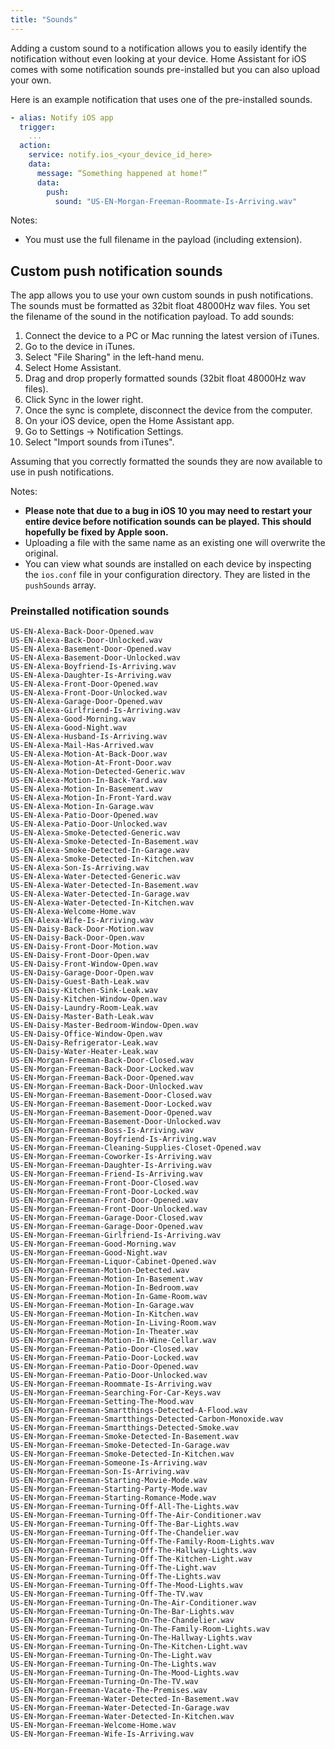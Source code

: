 ```yaml
---
title: "Sounds"
---
```


Adding a custom sound to a notification allows you to easily identify the notification without even looking at your device. Home Assistant for iOS comes with some notification sounds pre-installed but you can also upload your own.

Here is an example notification that uses one of the pre-installed sounds.

```yaml
- alias: Notify iOS app
  trigger:
    ...
  action:
    service: notify.ios_<your_device_id_here>
    data:
      message: “Something happened at home!”
      data:
        push:
          sound: "US-EN-Morgan-Freeman-Roommate-Is-Arriving.wav"
```

Notes:
* You must use the full filename in the payload (including extension).

## Custom push notification sounds

The app allows you to use your own custom sounds in push notifications. The sounds must be formatted as 32bit float 48000Hz wav files. You set the filename of the sound in the notification payload. To add sounds:

1. Connect the device to a PC or Mac running the latest version of iTunes.
2. Go to the device in iTunes.
3. Select "File Sharing" in the left-hand menu.
4. Select Home Assistant.
5. Drag and drop properly formatted sounds (32bit float 48000Hz wav files).
6. Click Sync in the lower right.
7. Once the sync is complete, disconnect the device from the computer.
8. On your iOS device, open the Home Assistant app.
9. Go to Settings -> Notification Settings.
10. Select "Import sounds from iTunes".

Assuming that you correctly formatted the sounds they are now available to use in push notifications.

Notes:

* **Please note that due to a bug in iOS 10 you may need to restart your entire device before notification sounds can be played. This should hopefully be fixed by Apple soon.**
* Uploading a file with the same name as an existing one will overwrite the original.
* You can view what sounds are installed on each device by inspecting the `ios.conf` file in your configuration directory. They are listed in the `pushSounds` array.

### Preinstalled notification sounds

```
US-EN-Alexa-Back-Door-Opened.wav
US-EN-Alexa-Back-Door-Unlocked.wav
US-EN-Alexa-Basement-Door-Opened.wav
US-EN-Alexa-Basement-Door-Unlocked.wav
US-EN-Alexa-Boyfriend-Is-Arriving.wav
US-EN-Alexa-Daughter-Is-Arriving.wav
US-EN-Alexa-Front-Door-Opened.wav
US-EN-Alexa-Front-Door-Unlocked.wav
US-EN-Alexa-Garage-Door-Opened.wav
US-EN-Alexa-Girlfriend-Is-Arriving.wav
US-EN-Alexa-Good-Morning.wav
US-EN-Alexa-Good-Night.wav
US-EN-Alexa-Husband-Is-Arriving.wav
US-EN-Alexa-Mail-Has-Arrived.wav
US-EN-Alexa-Motion-At-Back-Door.wav
US-EN-Alexa-Motion-At-Front-Door.wav
US-EN-Alexa-Motion-Detected-Generic.wav
US-EN-Alexa-Motion-In-Back-Yard.wav
US-EN-Alexa-Motion-In-Basement.wav
US-EN-Alexa-Motion-In-Front-Yard.wav
US-EN-Alexa-Motion-In-Garage.wav
US-EN-Alexa-Patio-Door-Opened.wav
US-EN-Alexa-Patio-Door-Unlocked.wav
US-EN-Alexa-Smoke-Detected-Generic.wav
US-EN-Alexa-Smoke-Detected-In-Basement.wav
US-EN-Alexa-Smoke-Detected-In-Garage.wav
US-EN-Alexa-Smoke-Detected-In-Kitchen.wav
US-EN-Alexa-Son-Is-Arriving.wav
US-EN-Alexa-Water-Detected-Generic.wav
US-EN-Alexa-Water-Detected-In-Basement.wav
US-EN-Alexa-Water-Detected-In-Garage.wav
US-EN-Alexa-Water-Detected-In-Kitchen.wav
US-EN-Alexa-Welcome-Home.wav
US-EN-Alexa-Wife-Is-Arriving.wav
US-EN-Daisy-Back-Door-Motion.wav
US-EN-Daisy-Back-Door-Open.wav
US-EN-Daisy-Front-Door-Motion.wav
US-EN-Daisy-Front-Door-Open.wav
US-EN-Daisy-Front-Window-Open.wav
US-EN-Daisy-Garage-Door-Open.wav
US-EN-Daisy-Guest-Bath-Leak.wav
US-EN-Daisy-Kitchen-Sink-Leak.wav
US-EN-Daisy-Kitchen-Window-Open.wav
US-EN-Daisy-Laundry-Room-Leak.wav
US-EN-Daisy-Master-Bath-Leak.wav
US-EN-Daisy-Master-Bedroom-Window-Open.wav
US-EN-Daisy-Office-Window-Open.wav
US-EN-Daisy-Refrigerator-Leak.wav
US-EN-Daisy-Water-Heater-Leak.wav
US-EN-Morgan-Freeman-Back-Door-Closed.wav
US-EN-Morgan-Freeman-Back-Door-Locked.wav
US-EN-Morgan-Freeman-Back-Door-Opened.wav
US-EN-Morgan-Freeman-Back-Door-Unlocked.wav
US-EN-Morgan-Freeman-Basement-Door-Closed.wav
US-EN-Morgan-Freeman-Basement-Door-Locked.wav
US-EN-Morgan-Freeman-Basement-Door-Opened.wav
US-EN-Morgan-Freeman-Basement-Door-Unlocked.wav
US-EN-Morgan-Freeman-Boss-Is-Arriving.wav
US-EN-Morgan-Freeman-Boyfriend-Is-Arriving.wav
US-EN-Morgan-Freeman-Cleaning-Supplies-Closet-Opened.wav
US-EN-Morgan-Freeman-Coworker-Is-Arriving.wav
US-EN-Morgan-Freeman-Daughter-Is-Arriving.wav
US-EN-Morgan-Freeman-Friend-Is-Arriving.wav
US-EN-Morgan-Freeman-Front-Door-Closed.wav
US-EN-Morgan-Freeman-Front-Door-Locked.wav
US-EN-Morgan-Freeman-Front-Door-Opened.wav
US-EN-Morgan-Freeman-Front-Door-Unlocked.wav
US-EN-Morgan-Freeman-Garage-Door-Closed.wav
US-EN-Morgan-Freeman-Garage-Door-Opened.wav
US-EN-Morgan-Freeman-Girlfriend-Is-Arriving.wav
US-EN-Morgan-Freeman-Good-Morning.wav
US-EN-Morgan-Freeman-Good-Night.wav
US-EN-Morgan-Freeman-Liquor-Cabinet-Opened.wav
US-EN-Morgan-Freeman-Motion-Detected.wav
US-EN-Morgan-Freeman-Motion-In-Basement.wav
US-EN-Morgan-Freeman-Motion-In-Bedroom.wav
US-EN-Morgan-Freeman-Motion-In-Game-Room.wav
US-EN-Morgan-Freeman-Motion-In-Garage.wav
US-EN-Morgan-Freeman-Motion-In-Kitchen.wav
US-EN-Morgan-Freeman-Motion-In-Living-Room.wav
US-EN-Morgan-Freeman-Motion-In-Theater.wav
US-EN-Morgan-Freeman-Motion-In-Wine-Cellar.wav
US-EN-Morgan-Freeman-Patio-Door-Closed.wav
US-EN-Morgan-Freeman-Patio-Door-Locked.wav
US-EN-Morgan-Freeman-Patio-Door-Opened.wav
US-EN-Morgan-Freeman-Patio-Door-Unlocked.wav
US-EN-Morgan-Freeman-Roommate-Is-Arriving.wav
US-EN-Morgan-Freeman-Searching-For-Car-Keys.wav
US-EN-Morgan-Freeman-Setting-The-Mood.wav
US-EN-Morgan-Freeman-Smartthings-Detected-A-Flood.wav
US-EN-Morgan-Freeman-Smartthings-Detected-Carbon-Monoxide.wav
US-EN-Morgan-Freeman-Smartthings-Detected-Smoke.wav
US-EN-Morgan-Freeman-Smoke-Detected-In-Basement.wav
US-EN-Morgan-Freeman-Smoke-Detected-In-Garage.wav
US-EN-Morgan-Freeman-Smoke-Detected-In-Kitchen.wav
US-EN-Morgan-Freeman-Someone-Is-Arriving.wav
US-EN-Morgan-Freeman-Son-Is-Arriving.wav
US-EN-Morgan-Freeman-Starting-Movie-Mode.wav
US-EN-Morgan-Freeman-Starting-Party-Mode.wav
US-EN-Morgan-Freeman-Starting-Romance-Mode.wav
US-EN-Morgan-Freeman-Turning-Off-All-The-Lights.wav
US-EN-Morgan-Freeman-Turning-Off-The-Air-Conditioner.wav
US-EN-Morgan-Freeman-Turning-Off-The-Bar-Lights.wav
US-EN-Morgan-Freeman-Turning-Off-The-Chandelier.wav
US-EN-Morgan-Freeman-Turning-Off-The-Family-Room-Lights.wav
US-EN-Morgan-Freeman-Turning-Off-The-Hallway-Lights.wav
US-EN-Morgan-Freeman-Turning-Off-The-Kitchen-Light.wav
US-EN-Morgan-Freeman-Turning-Off-The-Light.wav
US-EN-Morgan-Freeman-Turning-Off-The-Lights.wav
US-EN-Morgan-Freeman-Turning-Off-The-Mood-Lights.wav
US-EN-Morgan-Freeman-Turning-Off-The-TV.wav
US-EN-Morgan-Freeman-Turning-On-The-Air-Conditioner.wav
US-EN-Morgan-Freeman-Turning-On-The-Bar-Lights.wav
US-EN-Morgan-Freeman-Turning-On-The-Chandelier.wav
US-EN-Morgan-Freeman-Turning-On-The-Family-Room-Lights.wav
US-EN-Morgan-Freeman-Turning-On-The-Hallway-Lights.wav
US-EN-Morgan-Freeman-Turning-On-The-Kitchen-Light.wav
US-EN-Morgan-Freeman-Turning-On-The-Light.wav
US-EN-Morgan-Freeman-Turning-On-The-Lights.wav
US-EN-Morgan-Freeman-Turning-On-The-Mood-Lights.wav
US-EN-Morgan-Freeman-Turning-On-The-TV.wav
US-EN-Morgan-Freeman-Vacate-The-Premises.wav
US-EN-Morgan-Freeman-Water-Detected-In-Basement.wav
US-EN-Morgan-Freeman-Water-Detected-In-Garage.wav
US-EN-Morgan-Freeman-Water-Detected-In-Kitchen.wav
US-EN-Morgan-Freeman-Welcome-Home.wav
US-EN-Morgan-Freeman-Wife-Is-Arriving.wav
```
